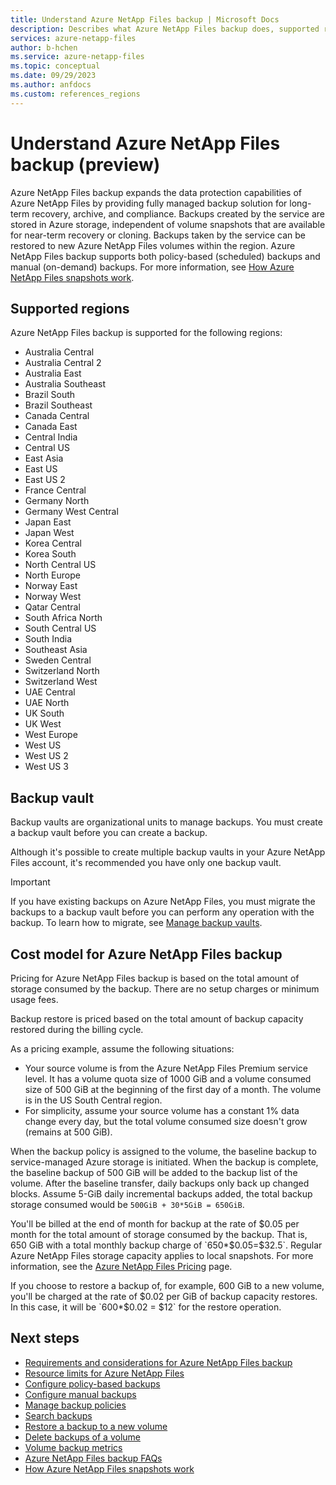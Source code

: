 ```yaml
---
title: Understand Azure NetApp Files backup | Microsoft Docs
description: Describes what Azure NetApp Files backup does, supported regions, and the cost model.
services: azure-netapp-files
author: b-hchen
ms.service: azure-netapp-files
ms.topic: conceptual
ms.date: 09/29/2023
ms.author: anfdocs
ms.custom: references_regions
---
```


# Understand Azure NetApp Files backup (preview)

Azure NetApp Files backup expands the data protection capabilities of Azure NetApp Files by providing fully managed backup solution for long-term recovery, archive, and compliance. Backups created by the service are stored in Azure storage, independent of volume snapshots that are available for near-term recovery or cloning. Backups taken by the service can be restored to new Azure NetApp Files volumes within the region. Azure NetApp Files backup supports both policy-based (scheduled) backups and manual (on-demand) backups. For more information, see [How Azure NetApp Files snapshots work](snapshots-introduction.md).

## Supported regions 

Azure NetApp Files backup is supported for the following regions:   

* Australia Central
* Australia Central 2
* Australia East
* Australia Southeast
* Brazil South
* Brazil Southeast 
* Canada Central
* Canada East
* Central India
* Central US
* East Asia
* East US
* East US 2
* France Central
* Germany North
* Germany West Central
* Japan East
* Japan West
* Korea Central
* Korea South
* North Central US
* North Europe
* Norway East
* Norway West
* Qatar Central
* South Africa North
* South Central US
* South India
* Southeast Asia
* Sweden Central
* Switzerland North
* Switzerland West 
* UAE Central
* UAE North
* UK South
* UK West
* West Europe
* West US
* West US 2
* West US 3

## Backup vault 

Backup vaults are organizational units to manage backups. You must create a backup vault before you can create a backup. 

Although it's possible to create multiple backup vaults in your Azure NetApp Files account, it's recommended you have only one backup vault.

>[!IMPORTANT]
>If you have existing backups on Azure NetApp Files, you must migrate the backups to a backup vault before you can perform any operation with the backup. To learn how to migrate, see [Manage backup vaults](backup-vault-manage.md#migrate-backups-to-a-backup-vault).

## Cost model for Azure NetApp Files backup

Pricing for Azure NetApp Files backup is based on the total amount of storage consumed by the backup. There are no setup charges or minimum usage fees. 

Backup restore is priced based on the total amount of backup capacity restored during the billing cycle.

As a pricing example, assume the following situations:

* Your source volume is from the Azure NetApp Files Premium service level. It has a volume quota size of 1000 GiB and a volume consumed size of 500 GiB at the beginning of the first day of a month. The volume is in the US South Central region.
* For simplicity, assume your source volume has a constant 1% data change every day, but the total volume consumed size doesn't grow (remains at 500 GiB).

When the backup policy is assigned to the volume, the baseline backup to service-managed Azure storage is initiated. When the backup is complete, the baseline backup of 500 GiB will be added to the backup list of the volume. After the baseline transfer, daily backups only back up changed blocks. Assume 5-GiB daily incremental backups added, the total backup storage consumed would be `500GiB + 30*5GiB = 650GiB`.

You'll be billed at the end of month for backup at the rate of $0.05 per month for the total amount of storage consumed by the backup.  That is, 650 GiB with a total monthly backup charge of `650*$0.05=$32.5`. Regular Azure NetApp Files storage capacity applies to local snapshots. For more information, see the [Azure NetApp Files Pricing](https://azure.microsoft.com/pricing/details/netapp/) page.

If you choose to restore a backup of, for example, 600 GiB to a new volume, you'll be charged at the rate of $0.02 per GiB of backup capacity restores. In this case, it will be `600*$0.02 = $12` for the restore operation. 

## Next steps

* [Requirements and considerations for Azure NetApp Files backup](backup-requirements-considerations.md) 
* [Resource limits for Azure NetApp Files](azure-netapp-files-resource-limits.md)
* [Configure policy-based backups](backup-configure-policy-based.md)
* [Configure manual backups](backup-configure-manual.md)
* [Manage backup policies](backup-manage-policies.md)
* [Search backups](backup-search.md)
* [Restore a backup to a new volume](backup-restore-new-volume.md)
* [Delete backups of a volume](backup-delete.md)
* [Volume backup metrics](azure-netapp-files-metrics.md#volume-backup-metrics)
* [Azure NetApp Files backup FAQs](faq-backup.md)
* [How Azure NetApp Files snapshots work](snapshots-introduction.md)
